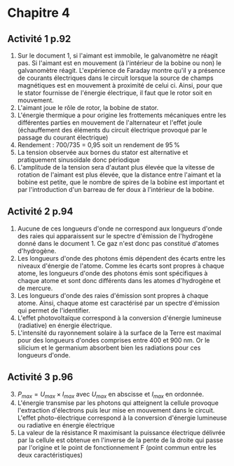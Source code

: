 
# Chapitre 4

## Activité 1 p.92

1. Sur le document 1, si l'aimant est immobile, le galvanomètre ne réagit pas. Si l'aimant est en mouvement (à l'intérieur de la bobine ou non) le galvanomètre réagit. L'expérience de Faraday montre qu'il y a présence de courants électriques dans le circuit lorsque la source de champs magnétiques est en mouvement à proximité de celui ci. Ainsi, pour que le stator fournisse de l'énergie électrique, il faut que le rotor soit en mouvement.
2. L'aimant joue le rôle de rotor, la bobine de stator. 
3. L'énergie thermique a pour origine les frottements mécaniques entre les différentes parties en mouvement de l'alternateur et l'effet joule (échauffement des éléments du circuit électrique provoqué par le passage du courant électrique)
4. Rendement : 700/735 = 0,95 soit un rendement de 95 %
5. La tension observée aux bornes du stator est alternative et pratiquement sinusoïdale donc périodique
6. L'amplitude de la tension sera d'autant plus élevée que la vitesse de rotation de l'aimant est plus élevée, que la distance entre l'aimant et la bobine est petite, que le nombre de spires de la bobine est important et par l'introduction d'un barreau de fer doux à l'intérieur de la bobine. 

## Activité 2 p.94

1. Aucune de ces longueurs d'onde ne correspond aux longueurs d'onde des raies qui apparaissent sur le spectre d'émission de l'hydrogène donné dans le document 1. Ce gaz n'est donc pas constitué d'atomes d'hydrogène. 
2. Les longueurs d'onde des photons émis dépendent des écarts entre les niveaux d'énergie de l'atome. Comme les écarts 
sont propres à chaque atome, les longueurs d'onde des photons émis sont spécifiques à chaque atome et sont donc différents dans les atomes d'hydrogène et de mercure.
3. Les longueurs d'onde des raies d'émission sont propres à chaque atome. Ainsi, chaque atome est caractérisé par un spectre d'émission qui permet de l'identifier. 
4. L'effet photovoltaïque correspond à la conversion d'énergie lumineuse (radiative) en énergie électrique. 
5. L'intensité du rayonnement solaire à la surface de la Terre est maximal pour des longueurs d'ondes comprises entre 400 et 900 nm. Or le silicium et le germanium absorbent bien les radiations pour ces longueurs d'onde.

## Activité 3 p.96

3. $P_{max} = U_{max} \times I_{max}$ avec $U_{max}$ en abscisse et $I_{max}$ en ordonnée. 
4. L'énergie transmise par les photons qui atteignent la cellule provoque l'extraction d'électrons puis leur mise en mouvement dans le circuit. L'effet photo-électrique correspond à la conversion d'énergie lumineuse ou radiative en énergie électrique
5. La valeur de la résistance R maximisant la puissance électrique délivrée par la cellule est obtenue en l'inverse de la pente de la droite qui passe par l'origine et le point de fonctionnement F (point commun entre les deux caractéristiques)

<!--stackedit_data:
eyJoaXN0b3J5IjpbLTYzNzY2OTkxMiwtMTY3NDAxOTUyNyw4Mj
Y1OTY4OTksMzc5MzI5OTc2LDg4NDAyMDI5OCwtMTYxMDA1MDE2
OCwyMjY0NzgxNTJdfQ==
-->